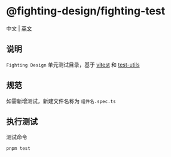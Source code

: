# @fighting-design/fighting-test

中文 | [英文](./README.en-US.md)

## 说明

`Fighting Design` 单元测试目录，基于 [vitest](https://github.com/vitest-dev/vitest) 和 [test-utils](https://github.com/vuejs/test-utils)

## 规范

如需新增测试，新建文件名称为 `组件名.spec.ts`

## 执行测试

测试命令

```shell
pnpm test
```

